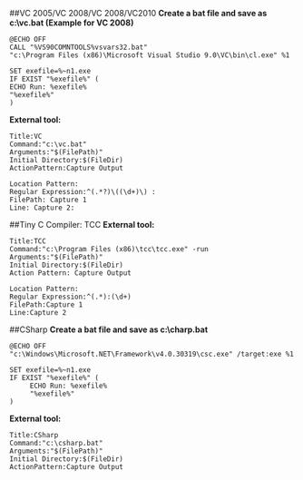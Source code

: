 ##VC 2005/VC 2008/VC 2008/VC2010
**Create a bat file and save as c:\vc.bat (Example for VC 2008)**

```
@ECHO OFF
CALL "%VS90COMNTOOLS%vsvars32.bat"
"c:\Program Files (x86)\Microsoft Visual Studio 9.0\VC\bin\cl.exe" %1

SET exefile=%~n1.exe
IF EXIST "%exefile%" (
ECHO Run: %exefile%
"%exefile%"
)
```

**External tool:**

```
Title:VC
Command:"c:\vc.bat"
Arguments:"$(FilePath)"
Initial Directory:$(FileDir)
ActionPattern:Capture Output
```
```
Location Pattern:
Regular Expression:^(.*?)\((\d+)\) :
FilePath: Capture 1
Line: Capture 2:
```

##Tiny C Compiler: TCC
**External tool:**

```
Title:TCC
Command:"c:\Program Files (x86)\tcc\tcc.exe" -run
Arguments:"$(FilePath)"
Initial Directory:$(FileDir)
Action Pattern: Capture Output
```
```
Location Pattern:
Regular Expression:^(.*):(\d+)
FilePath:Capture 1
Line:Capture 2
```

##CSharp 
**Create a bat file and save as c:\charp.bat**

```
@ECHO OFF
"c:\Windows\Microsoft.NET\Framework\v4.0.30319\csc.exe" /target:exe %1

SET exefile=%~n1.exe
IF EXIST "%exefile%" (
	 ECHO Run: %exefile%
	 "%exefile%"
)
```

**External tool:**

```
Title:CSharp
Command:"c:\csharp.bat"
Arguments:"$(FilePath)"
Initial Directory:$(FileDir)
ActionPattern:Capture Output
```